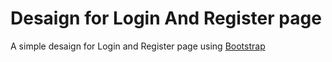 # Desaign for Login And Register page
A simple desaign for Login and Register page using [Bootstrap](https://getbootstrap.com/)
